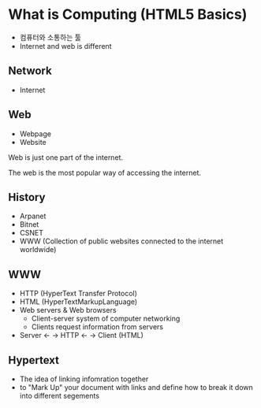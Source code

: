 # What is Computing (HTML5 Basics)

- 컴퓨터와 소통하는 툴
- Internet and web is different

## Network
- Internet

## Web
- Webpage
- Website

Web is just one part of the internet.

The web is the most popular way of accessing the internet.

## History
- Arpanet
- Bitnet
- CSNET
- WWW (Collection of public websites connected to the internet worldwide)

## WWW
- HTTP (HyperText Transfer Protocol)
- HTML (HyperTextMarkupLanguage)
- Web servers & Web browsers
    - Client-server system of computer networking
    - Clients request information from servers
- Server <- -> HTTP <- -> Client (HTML)

## Hypertext
- The idea of linking infomration together
- to "Mark Up" your document with links and define how to break it down into different segements

